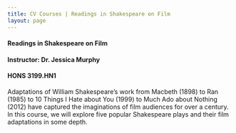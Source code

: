 ```yaml
---
title: CV Courses | Readings in Shakespeare on Film
layout: page
---
```


#### Readings in Shakespeare on Film

#### Instructor: Dr. Jessica Murphy

#### HONS 3199.HN1

Adaptations of William Shakespeare’s work from Macbeth (1898) to Ran (1985) to 10 Things I Hate about You (1999) to Much Ado about Nothing (2012) have captured the imaginations of film audiences for over a century. In this course, we will explore five popular Shakespeare plays and their film adaptations in some depth.
